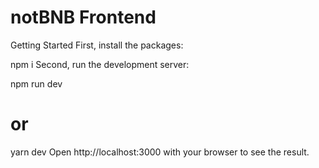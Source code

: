 # notBNB Frontend


Getting Started
First, install the packages:

npm i
Second, run the development server:

npm run dev
# or
yarn dev
Open http://localhost:3000 with your browser to see the result.
